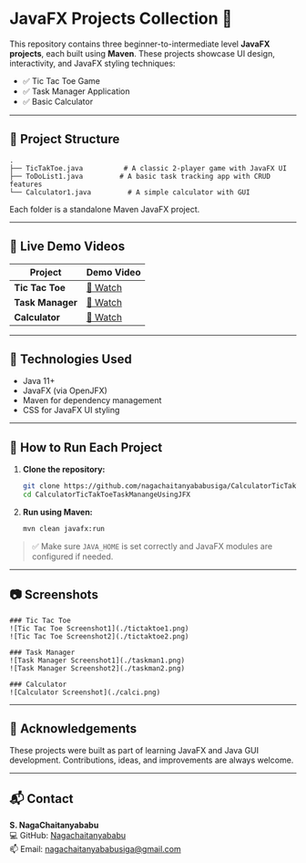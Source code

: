 # JavaFX Projects Collection 🎯

This repository contains three beginner-to-intermediate level **JavaFX projects**, each built using **Maven**. These projects showcase UI design, interactivity, and JavaFX styling techniques:

- ✅ Tic Tac Toe Game
- ✅ Task Manager Application
- ✅ Basic Calculator

---

## 📁 Project Structure

```
.
├── TicTakToe.java          # A classic 2-player game with JavaFX UI
├── ToDoList1.java         # A basic task tracking app with CRUD features
└── Calculator1.java         # A simple calculator with GUI
```

Each folder is a standalone Maven JavaFX project.

---

## 🚀 Live Demo Videos

| Project         | Demo Video |
|----------------|------------|
| **Tic Tac Toe** | [🎥 Watch](https://drive.google.com/file/d/1puBu2vikLZRN3SPVAHloVpibnBeH9YEg/view?usp=sharing) | 
| **Task Manager**| [🎥 Watch](https://drive.google.com/file/d/1kMmWDsZ8c4wbG8ZROqSYqVb9dn4NPR8u/view?usp=sharing) |
| **Calculator**  | [🎥 Watch](https://drive.google.com/file/d/1oBa3njKRfgZ8u52LO_kg_i72Y1wmnQsV/view?usp=sharing) |

---

## 📌 Technologies Used

- Java 11+
- JavaFX (via OpenJFX)
- Maven for dependency management
- CSS for JavaFX UI styling

---

## 🔧 How to Run Each Project

1. **Clone the repository:**
   ```bash
   git clone https://github.com/nagachaitanyababusiga/CalculatorTicTakToeTaskManangeUsingJFX.git
   cd CalculatorTicTakToeTaskManangeUsingJFX
   ```

2. **Run using Maven:**
   ```bash
   mvn clean javafx:run
   ```

> ✅ Make sure `JAVA_HOME` is set correctly and JavaFX modules are configured if needed.

---

## 📷 Screenshots


```
### Tic Tac Toe
![Tic Tac Toe Screenshot1](./tictaktoe1.png)
![Tic Tac Toe Screenshot2](./tictaktoe2.png)

### Task Manager
![Task Manager Screenshot1](./taskman1.png)
![Task Manager Screenshot2](./taskman2.png)

### Calculator
![Calculator Screenshot](./calci.png)
```

---

## 🙌 Acknowledgements

These projects were built as part of learning JavaFX and Java GUI development. Contributions, ideas, and improvements are always welcome.

---

## 📬 Contact

**S. NagaChaitanyababu**  
💻 GitHub: [Nagachaitanyababu](https://github.com/nagachaitanyababusiga)  
📫 Email: nagachaitanyababusiga@gmail.com
